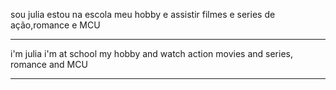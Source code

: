 sou julia 
estou na escola
meu hobby e assistir filmes e series de ação,romance e MCU
*******************************
i'm julia
i'm at school
my hobby and watch action movies and series, romance and MCU
*******************************
